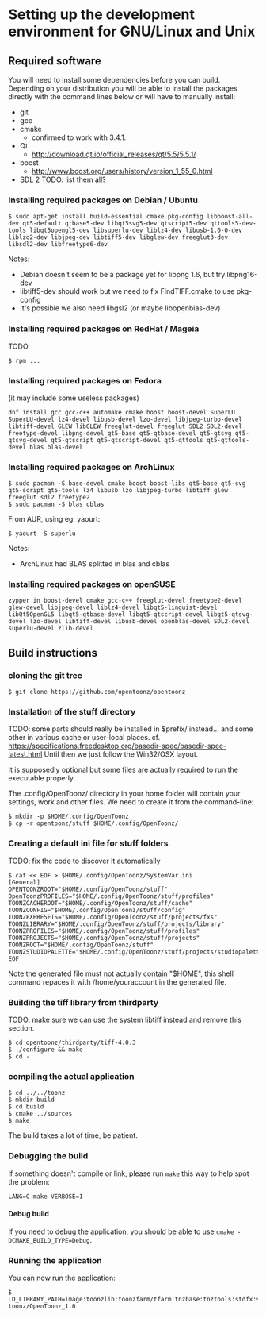 # Setting up the development environment for GNU/Linux and Unix

## Required software

You will need to install some dependencies before you can build. Depending on your distribution you will be able to install the packages directly with the command lines below or will have to manually install:
- git
- gcc
- cmake
  - confirmed to work with 3.4.1.
- Qt
  - http://download.qt.io/official_releases/qt/5.5/5.5.1/
- boost
  - http://www.boost.org/users/history/version_1_55_0.html
- SDL 2
TODO: list them all?

### Installing required packages on Debian / Ubuntu

```
$ sudo apt-get install build-essential cmake pkg-config libboost-all-dev qt5-default qtbase5-dev libqt5svg5-dev qtscript5-dev qttools5-dev-tools libqt5opengl5-dev libsuperlu-dev liblz4-dev libusb-1.0-0-dev liblzo2-dev libjpeg-dev libtiff5-dev libglew-dev freeglut3-dev libsdl2-dev libfreetype6-dev
```

Notes:
* Debian doesn't seem to be a package yet for libpng 1.6, but try libpng16-dev
* libtiff5-dev should work but we need to fix FindTIFF.cmake to use pkg-config
* It's possible we also need libgsl2 (or maybe libopenbias-dev)

### Installing required packages on RedHat / Mageia

TODO
```
$ rpm ...
```

### Installing required packages on Fedora
(it may include some useless packages)

```
dnf install gcc gcc-c++ automake cmake boost boost-devel SuperLU SuperLU-devel lz4-devel libusb-devel lzo-devel libjpeg-turbo-devel libtiff-devel GLEW libGLEW freeglut-devel freeglut SDL2 SDL2-devel freetype-devel libpng-devel qt5-base qt5-qtbase-devel qt5-qtsvg qt5-qtsvg-devel qt5-qtscript qt5-qtscript-devel qt5-qttools qt5-qttools-devel blas blas-devel
```

### Installing required packages on ArchLinux

```
$ sudo pacman -S base-devel cmake boost boost-libs qt5-base qt5-svg qt5-script qt5-tools lz4 libusb lzo libjpeg-turbo libtiff glew freeglut sdl2 freetype2
$ sudo pacman -S blas cblas
```
From AUR, using eg. yaourt:
```
$ yaourt -S superlu
```

Notes:
* ArchLinux had BLAS splitted in blas and cblas

### Installing required packages on openSUSE

```
zypper in boost-devel cmake gcc-c++ freeglut-devel freetype2-devel glew-devel libjpeg-devel liblz4-devel libqt5-linguist-devel libQt5OpenGL5 libqt5-qtbase-devel libqt5-qtscript-devel libqt5-qtsvg-devel lzo-devel libtiff-devel libusb-devel openblas-devel SDL2-devel superlu-devel zlib-devel
```

## Build instructions

### cloning the git tree

```
$ git clone https://github.com/opentoonz/opentoonz
```

### Installation of the stuff directory

TODO: some parts should really be installed in $prefix/ instead... and some other in various cache or user-local places.
cf. https://specifications.freedesktop.org/basedir-spec/basedir-spec-latest.html
Until then we just follow the Win32/OSX layout.

It is supposedly optional but some files are actually required to run the executable properly.

The .config/OpenToonz/ directory in your home folder will contain your settings, work and other files. We need to create it from the command-line:

```
$ mkdir -p $HOME/.config/OpenToonz
$ cp -r opentoonz/stuff $HOME/.config/OpenToonz/
```

### Creating a default ini file for stuff folders

TODO: fix the code to discover it automatically

```
$ cat << EOF > $HOME/.config/OpenToonz/SystemVar.ini
[General]
OPENTOONZROOT="$HOME/.config/OpenToonz/stuff"
OpenToonzPROFILES="$HOME/.config/OpenToonz/stuff/profiles"
TOONZCACHEROOT="$HOME/.config/OpenToonz/stuff/cache"
TOONZCONFIG="$HOME/.config/OpenToonz/stuff/config"
TOONZFXPRESETS="$HOME/.config/OpenToonz/stuff/projects/fxs"
TOONZLIBRARY="$HOME/.config/OpenToonz/stuff/projects/library"
TOONZPROFILES="$HOME/.config/OpenToonz/stuff/profiles"
TOONZPROJECTS="$HOME/.config/OpenToonz/stuff/projects"
TOONZROOT="$HOME/.config/OpenToonz/stuff"
TOONZSTUDIOPALETTE="$HOME/.config/OpenToonz/stuff/projects/studiopalette"
EOF
```
Note the generated file must not actually contain "$HOME", this shell command repaces it with /home/youraccount in the generated file.

### Building the tiff library from thirdparty

TODO: make sure we can use the system libtiff instead and remove this section.

```
$ cd opentoonz/thirdparty/tiff-4.0.3
$ ./configure && make
$ cd -
```

### compiling the actual application

```
$ cd ../../toonz
$ mkdir build
$ cd build
$ cmake ../sources
$ make
```

The build takes a lot of time, be patient.

### Debugging the build

If something doesn't compile or link, please run `make` this way to help spot the problem:
```
LANG=C make VERBOSE=1
```

#### Debug build
If you need to debug the application, you should be able to use `cmake -DCMAKE_BUILD_TYPE=Debug`.


### Running the application

You can now run the application:

```
$ LD_LIBRARY_PATH=image:toonzlib:toonzfarm/tfarm:tnzbase:tnztools:stdfx:sound:tnzcore:tnzext:colorfx:toonzqt toonz/OpenToonz_1.0
```

